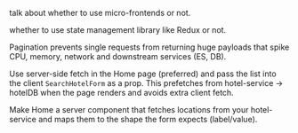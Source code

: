
talk about whether to use micro-frontends or not.

whether to use state management library like Redux or not.

Pagination prevents single requests from returning huge payloads that spike CPU, memory, network and downstream services (ES, DB).

Use server-side fetch in the Home page (preferred) and pass the list into the client `SearchHotelForm` as a prop. This prefetches from hotel-service -> hotelDB when the page renders and avoids extra client fetch.

Make Home a server component that fetches locations from your hotel-service and maps them to the shape the form expects (label/value).
